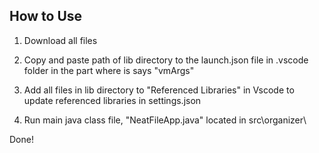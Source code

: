 ## How to Use

1. Download all files
2. Copy and paste path of lib directory to the launch.json file in .vscode folder in the part where is says "vmArgs"
3. Add all files in lib directory to "Referenced Libraries" in Vscode to update referenced libraries in settings.json

4. Run main java class file, "NeatFileApp.java" located in src\organizer\

Done!
